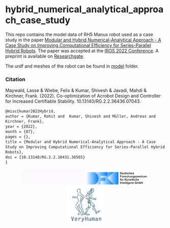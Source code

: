 # hybrid_numerical_analytical_approach_case_study
This repo contains the model data of RH5 Manus robot used as a case study in the paper [Modular and Hybrid Numerical-Analytical Approach - A Case Study on Improving Computational Efficiency for Series-Parallel Hybrid Robots](https://dfki-ric-underactuated-lab.github.io/hybrid_numerical_analytical_approach_case_study/). The paper was accepted at the [IROS 2022 Conference](https://iros2022.org/). A preprint is available on [Researchgate](https://www.researchgate.net/profile/Rohit_Kumar175/publication/362126927_Modular_and_Hybrid_Numerical-Analytical_Approach_-A_Case_Study_on_Improving_Computational_Efficiency_for_Series-Parallel_Hybrid_Robots).

The urdf and meshes of the robot can be found in [model](model) folder.  

### Citation
Maywald, Lasse & Wiebe, Felix & Kumar, Shivesh & Javadi, Mahdi & Kirchner, Frank. (2022). Co-optimization of Acrobot Design and Controller for Increased Certifiable Stability. 10.13140/RG.2.2.36436.07043.

    @misc{kumar2022Hybrid,
    author = {Kumar, Rohit and  Kumar, Shivesh and Müller, Andreas and Kirchner, Frank},
    year = {2022},
    month = {07},
    pages = {},
    title = {Modular and Hybrid Numerical-Analytical Approach - A Case Study on Improving Computational Efficiency for Series-Parallel Hybrid Robots},
    doi = {10.13140/RG.2.2.10431.38565}
    }

</div>
<div align="center">
  <img src="docs/static/ulab.gif" style="width:200px">
  <img src="docs/static/logo.svg" style="width:200px">
  <img src="docs/static/VeryHuman_Logo.jpg" style="width:120px">
</div>
